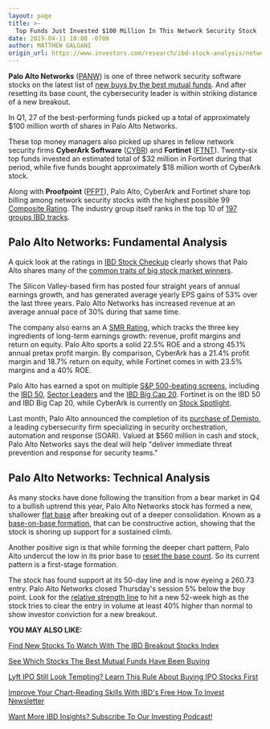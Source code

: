 ```yaml
---
layout: page
title: >-
  Top Funds Just Invested $100 Million In This Network Security Stock
date: 2019-04-11 18:08 -0700
author: MATTHEW GALGANI
origin_url: https://www.investors.com/research/ibd-stock-analysis/network-security-stocks-palo-alto-networks-cyberark-fortinet-showing-strength/
---
```





**Palo Alto Networks** ([PANW](https://research.investors.com/quote.aspx?symbol=PANW)) is one of three network security software stocks on the latest list of [new buys by the best mutual funds](https://www.investors.com/etfs-and-funds/mutual-funds/best-mutual-funds-buy-alibaba-netflix-amazon-paypal-microsoft-salesforce/). And after resetting its base count, the cybersecurity leader is within striking distance of a new breakout.




In Q1, 27 of the best-performing funds picked up a total of approximately $100 million worth of shares in Palo Alto Networks.


These top money managers also picked up shares in fellow network security firms **CyberArk Software** ([CYBR](https://research.investors.com/quote.aspx?symbol=CYBR)) and **Fortinet** ([FTNT](https://research.investors.com/quote.aspx?symbol=FTNT)). Twenty-six top funds invested an estimated total of $32 million in Fortinet during that period, while five funds bought approximately $18 million worth of CyberArk stock.


Along with **Proofpoint** ([PFPT](https://research.investors.com/quote.aspx?symbol=PFPT)), Palo Alto, CyberArk and Fortinet share top billing among network security stocks with the highest possible 99 [Composite Rating](https://www.investors.com/ibd-data-stories/companies-now-outperforming-95-of-all-stocks/). The industry group itself ranks in the top 10 of [197 groups IBD tracks](https://www.investors.com/how-to-invest/investors-corner/top-industry-groups-beget-top-stocks/).


Palo Alto Networks: Fundamental Analysis
----------------------------------------


A quick look at the ratings in [IBD Stock Checkup](https://research.investors.com/stock-checkup/nyse-palo-alto-networks-panw.aspx) clearly shows that Palo Alto shares many of the [common traits of big stock market winners](https://www.investors.com/ibd-university/can-slim/).


The Silicon Valley-based firm has posted four straight years of annual earnings growth, and has generated average yearly EPS gains of 53% over the last three years. Palo Alto Networks has increased revenue at an average annual pace of 30% during that same time.


The company also earns an A [SMR Rating](https://www.investors.com/how-to-invest/investors-corner/how-to-find-top-stocks-2/), which tracks the three key ingredients of long-term earnings growth: revenue, profit margins and return on equity. Palo Alto sports a solid 22.5% ROE and a strong 45.1% annual pretax profit margin. By comparison, CyberArk has a 21.4% profit margin and 18.7% return on equity, while Fortinet comes in with 23.5% margins and a 40% ROE.


Palo Alto has earned a spot on multiple [S&P 500-beating screens](https://www.investors.com/how-to-invest/investors-corner/looking-for-the-best-stocks-to-buy-and-watch-start-here/), including the [IBD 50](https://research.investors.com/stock-lists/ibd-50/), [Sector Leaders](https://research.investors.com/stock-lists/sector-leaders) and the [IBD Big Cap 20](https://research.investors.com/stock-lists/big-cap-20/). Fortinet is on the IBD 50 and IBD Big Cap 20, while CyberArk is currently on [Stock Spotlight](https://research.investors.com/stock-lists/stock-spotlight/).


Last month, Palo Alto announced the completion of its [purchase of Demisto](https://investors.paloaltonetworks.com/investor-relations/news-releases/news-release-details/2019/Palo-Alto-Networks-Completes-Acquisition-of-Demisto/), a leading cybersecurity firm specializing in security orchestration, automation and response (SOAR). Valued at $560 million in cash and stock, Palo Alto Networks says the deal will help "deliver immediate threat prevention and response for security teams."


Palo Alto Networks: Technical Analysis
--------------------------------------


As many stocks have done following the transition from a bear market in Q4 to a bullish uptrend this year, Palo Alto Networks stock has formed a new, shallower [flat base](https://www.investors.com/how-to-invest/chart-reading-for-beginners-chart-patterns-cup-with-handle-double-bottom-flat-base/) after breaking out of a deeper consolidation. Known as a [base-on-base formation](https://www.investors.com/how-to-invest/investors-corner/charts-101-how-the-base-on-base-etches-superb-stock-gains/), that can be constructive action, showing that the stock is shoring up support for a sustained climb.


Another positive sign is that while forming the deeper chart pattern, Palo Alto undercut the low in its prior base to [reset the base count](https://www.investors.com/how-to-invest/investors-corner/counting-bases-is-a-crucial-skill-in-playing-long-winning-stock-rallys/). So its current pattern is a first-stage formation.


The stock has found support at its 50-day line and is now eyeing a 260.73 entry. Palo Alto Networks closed Thursday's session 5% below the buy point. Look for the [relative strength line](https://www.investors.com/how-to-invest/investors-corner/relative-strength-rating-stock-chart-analysis-helps-pick-outstanding-growth-stocks/) to hit a new 52-week high as the stock tries to clear the entry in volume at least 40% higher than normal to show investor conviction for a new breakout.



**YOU MAY ALSO LIKE:**


[Find New Stocks To Watch With The IBD Breakout Stocks Index](https://www.investors.com/research/breakout-stocks-technical-analysis/breakout-stocks-technical-analysis/)


[See Which Stocks The Best Mutual Funds Have Been Buying](https://www.investors.com/etfs-and-funds/mutual-funds/best-mutual-funds-buy-alibaba-netflix-amazon-paypal-microsoft-salesforce/)


[Lyft IPO Still Look Tempting? Learn This Rule About Buying IPO Stocks First](https://www.investors.com/how-to-invest/investors-corner/ipo-stocks-levi-strauss-tencent-music-facebook-alibaba-snap-square-how-to-invest/)


[Improve Your Chart-Reading Skills With IBD's Free How To Invest Newsletter](https://shop.investors.com/offer/splashresponsive.aspx?id=newsletters-howtoinvest)


[Want More IBD Insights? Subscribe To Our Investing Podcast!](http://IBD's%20New%20Investing%20Podcast:%20Exclusive%20Trading%20Tips%20And%20Market%20Insights)


 




